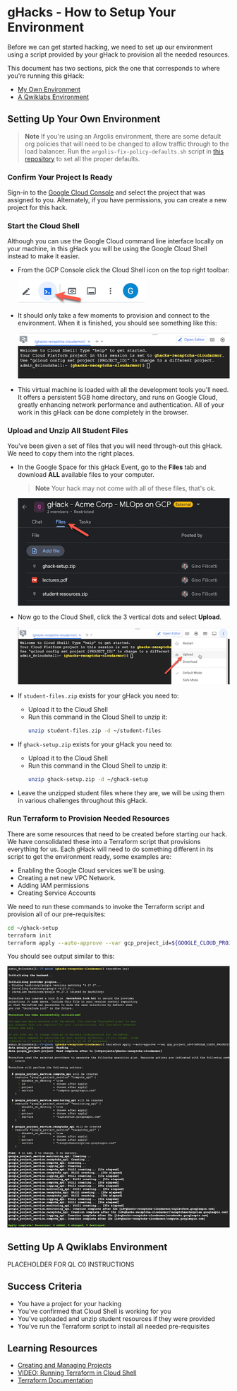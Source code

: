 # gHacks - How to Setup Your Environment

Before we can get started hacking, we need to set up our environment using a script provided by your gHack to provision all the needed resources.

This document has two sections, pick the one that corresponds to where you're running this gHack:
- [My Own Environment](#setting-up-your-own-environment)
- [A Qwiklabs Environment](#setting-up-a-qwiklabs-environment)

## Setting Up Your Own Environment

> **Note** If you're using an Argolis environment, there are some default org policies that will need to be changed to allow traffic through to the load balancer. Run the `argolis-fix-policy-defaults.sh` script in [this repository](https://github.com/gfilicetti/gcp-scripts) to set all the proper defaults.

### Confirm Your Project Is Ready
Sign-in to the [Google Cloud Console](http://console.cloud.google.com/) and select the project that was assigned to you. Alternately, if you have permissions, you can create a new project for this hack.

### Start the Cloud Shell
Although you can use the Google Cloud command line interface locally on your machine, in this gHack you will be using the Google Cloud Shell instead to make it easier.

- From the GCP Console click the Cloud Shell icon on the top right toolbar:

    ![Console toolbar](images/setup-toolbar.png)

- It should only take a few moments to provision and connect to the environment. When it is finished, you should see something like this:

    ![Cloud Shell](images/setup-cloud-shell.png)

- This virtual machine is loaded with all the development tools you'll need. It offers a persistent 5GB home directory, and runs on Google Cloud, greatly enhancing network performance and authentication. All of your work in this gHack can be done completely in the browser.

### Upload and Unzip All Student Files
You've been given a set of files that you will need through-out this gHack. We need to copy them into the right places.

- In the Google Space for this gHack Event, go to the **Files** tab and download **ALL** available files to your computer. 
	> **Note** Your hack may not come with all of these files, that's ok.

	![Files Tab](images/setup-space-files.png)

- Now go to the Cloud Shell, click the 3 vertical dots and select **Upload**.

	![Cloud Shell Upload](images/setup-cloud-shell-upload.png)

- If `student-files.zip` exists for your gHack you need to:
	- Upload it to the Cloud Shell
	- Run this command in the Cloud Shell to unzip it:
		```bash
		unzip student-files.zip -d ~/student-files
		```

- If `ghack-setup.zip` exists for your gHack you need to:
	- Upload it to the Cloud Shell
	- Run this command in the Cloud Shell to unzip it:
		```bash
		unzip ghack-setup.zip -d ~/ghack-setup
		```

- Leave the unzipped student files where they are, we will be using them in various challenges throughout this gHack.

### Run Terraform to Provision Needed Resources
There are some resources that need to be created before starting our hack. We have consolidated these into a Terraform script that provisions everything for us. Each gHack will need to do something different in its script to get the environment ready, some examples are:

- Enabling the Google Cloud services we'll be using.
- Creating a net new VPC Network.
- Adding IAM permissions
- Creating Service Accounts

We need to run these commands to invoke the Terraform script and provision all of our pre-requisites:

```bash
cd ~/ghack-setup
terraform init
terraform apply --auto-approve --var gcp_project_id=${GOOGLE_CLOUD_PROJECT} --var gcp_region=us-central1 --var gcp_zone=us-central1-a
```

You should see output similar to this:

![Terraform Output](images/setup-terraform.png)

## Setting Up A Qwiklabs Environment

PLACEHOLDER FOR QL C0 INSTRUCTIONS

## Success Criteria

- You have a project for your hacking
- You've confirmed that Cloud Shell is working for you
- You've uploaded and unzip student resources if they were provided
- You've run the Terraform script to install all needed pre-requisites

## Learning Resources
- [Creating and Managing Projects](https://cloud.google.com/resource-manager/docs/creating-managing-projects#before_you_begin)
- [VIDEO: Running Terraform in Cloud Shell](https://youtu.be/flNnefErtL0)
- [Terraform Documentation](https://developer.hashicorp.com/terraform/docs)